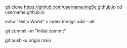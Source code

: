 git clone https://github.com/username/mg5e.github.io
cd username.github.io

echo "Hello World" > index.htmlgit add --all

git commit -m "Initial commit"

git push -u origin main
